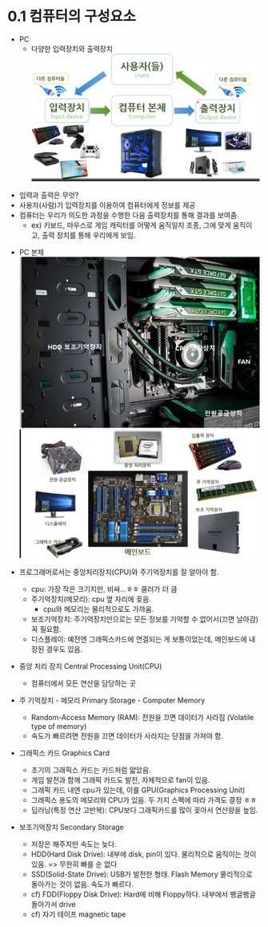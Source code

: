 # 0.1 컴퓨터의 구성요소
   
* PC
    - 다양한 입력장치와 출력장치
![](../images/chapter0/comp1.png)

- 입력과 출력은 무엇?
- 사용자(사람)가 입력장치를 이용하여 컴퓨터에게 정보를 제공
- 컴퓨터는 우리가 의도한 과정을 수행한 다음 출력장치를 통해 결과를 보여줌.
    - ex) 키보드, 마우스로 게임 캐릭터를 어떻게 움직일지 조종, 그에 맞게 움직이고, 출력 장치를 통해 우리에게 보임.
        
* PC 본체
![](../images/chapter0/comp2.png)
![](../images/chapter0/comp3.png)

* 프로그래머로서는 중앙처리장치(CPU)와 주기억장치를 잘 알아야 함.
    - cpu: 가장 작은 크기지만, 비싸...ㅎㅎ 쿨러가 더 큼
    - 주기억장치(메모리): cpu 옆 자리에 꽂음.
        - cpu와 메모리는 물리적으로도 가까움.
    - 보조기억장치: 주기억장치만으로는 모든 정보를 기억할 수 없어서(끄면 날아감) 꼭 필요함.
    - 디스플레이: 예전엔 그래픽스카드에 연결되는 게 보통이었는데, 메인보드에 내장된 경우도 있음.

* 중앙 처리 장치 Central Processing Unit(CPU)
    - 컴퓨터에서 모든 연산을 담당하는 곳

* 주 기억장치 - 메모리 Primary Storage - Computer Memory
    - Random-Access Memory (RAM): 전원을 끄면 데이터가 사라짐 (Volatile type of memory)
    - 속도가 빠르려면 전원을 끄면 데이터가 사라지는 단점을 가져야 함.

* 그래픽스 카드 Graphics Card
    - 초기의 그래픽스 카드는 카드처럼 얇았음.
    - 게임 발전과 함께 그래픽 카드도 발전, 자체적으로 fan이 있음.
    - 그래픽 카드 내엔 cpu가 있는데, 이를 GPU(Graphics Processing Unit)
    - 그래픽스 용도의 메모리와 CPU가 있음. 두 가지 스펙에 따라 가격도 결정 ㅎㅎ
    - 딥러닝(특정 연산 고반복): CPU보다 그래픽카드를 많이 꽂아서 연산량을 높임.

* 보조기억장치 Secondary Storage
    - 저장은 해주지만 속도는 늦다.
    - HDD(Hard Disk Drive): 내부에 disk, pin이 있다. 물리적으로 움직이는 것이 있음. => 무한히 빠를 순 없다
    - SSD(Solid-State Drive): USB가 발전한 형태. Flash Memory 물리적으로 돌아가는 것이 없음. 속도가 빠르다.
    - cf) FDD(Floppy Disk Drive): Hard에 비해 Floppy하다. 내부에서 팽글팽글 돌아가서 drive
    - cf) 자기 테이프 magnetic tape